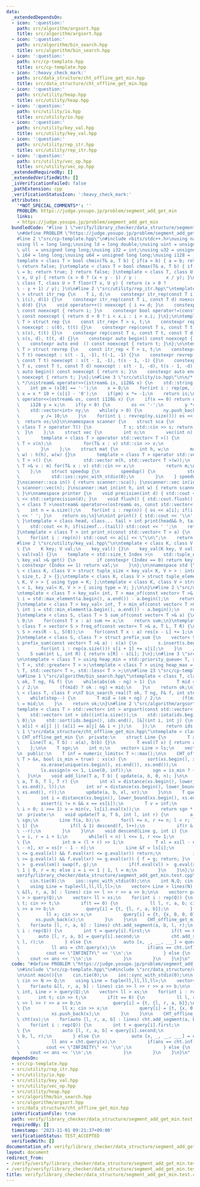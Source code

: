 ```yaml
---
data:
  _extendedDependsOn:
  - icon: ':question:'
    path: src/algorithm/argsort.hpp
    title: src/algorithm/argsort.hpp
  - icon: ':question:'
    path: src/algorithm/bin_search.hpp
    title: src/algorithm/bin_search.hpp
  - icon: ':question:'
    path: src/cp-template.hpp
    title: src/cp-template.hpp
  - icon: ':heavy_check_mark:'
    path: src/data_structure/cht_offline_get_min.hpp
    title: src/data_structure/cht_offline_get_min.hpp
  - icon: ':question:'
    path: src/utility/heap.hpp
    title: src/utility/heap.hpp
  - icon: ':question:'
    path: src/utility/io.hpp
    title: src/utility/io.hpp
  - icon: ':question:'
    path: src/utility/key_val.hpp
    title: src/utility/key_val.hpp
  - icon: ':question:'
    path: src/utility/rep_itr.hpp
    title: src/utility/rep_itr.hpp
  - icon: ':question:'
    path: src/utility/vec_op.hpp
    title: src/utility/vec_op.hpp
  _extendedRequiredBy: []
  _extendedVerifiedWith: []
  _isVerificationFailed: false
  _pathExtension: cpp
  _verificationStatusIcon: ':heavy_check_mark:'
  attributes:
    '*NOT_SPECIAL_COMMENTS*': ''
    PROBLEM: https://judge.yosupo.jp/problem/segment_add_get_min
    links:
    - https://judge.yosupo.jp/problem/segment_add_get_min
  bundledCode: "#line 1 \"verify/library_checker/data_structure/segment_add_get_min.test.cpp\"\
    \n#define PROBLEM \"https://judge.yosupo.jp/problem/segment_add_get_min\"\n\n\
    #line 2 \"src/cp-template.hpp\"\n#include <bits/stdc++.h>\nusing namespace std;\n\
    using ll = long long;\nusing ld = long double;\nusing uint = unsigned int;\nusing\
    \ ull  = unsigned long long;\nusing i32 = int;\nusing u32 = unsigned int;\nusing\
    \ i64 = long long;\nusing u64 = unsigned long long;\nusing i128 = __int128_t;\n\
    template < class T > bool chmin(T& a, T b) { if(a > b) { a = b; return true; }\
    \ return false; }\ntemplate < class T > bool chmax(T& a, T b) { if(a < b) { a\
    \ = b; return true; } return false; }\ntemplate < class T, class U > T ceil (T\
    \ x, U y) { return (x > 0 ? (x + y - 1) / y :           x / y); }\ntemplate <\
    \ class T, class U > T floor(T x, U y) { return (x > 0 ?           x / y : (x\
    \ - y + 1) / y); }\n\n#line 2 \"src/utility/rep_itr.hpp\"\ntemplate < class T\
    \ > struct itr_rep {\n    T i, d;\n    constexpr itr_rep(const T i) noexcept :\
    \ i(i), d(1) {}\n    constexpr itr_rep(const T i, const T d) noexcept : i(i),\
    \ d(d) {}\n    void operator++() noexcept { i += d; }\n    constexpr int operator*()\
    \ const noexcept { return i; }\n    constexpr bool operator!=(const itr_rep x)\
    \ const noexcept { return d > 0 ? i < x.i : i > x.i; }\n};\n\ntemplate < class\
    \ T > struct rep {\n    const itr_rep< T > s, t;\n    constexpr rep(const T t)\
    \ noexcept : s(0), t(t) {}\n    constexpr rep(const T s, const T t) noexcept :\
    \ s(s), t(t) {}\n    constexpr rep(const T s, const T t, const T d) noexcept :\
    \ s(s, d), t(t, d) {}\n    constexpr auto begin() const noexcept { return s; }\n\
    \    constexpr auto end  () const noexcept { return t; }\n};\n\ntemplate < class\
    \ T > struct revrep {\n    const itr_rep < T > s, t;\n    constexpr revrep(const\
    \ T t) noexcept : s(t - 1, -1), t(-1, -1) {}\n    constexpr revrep(const T s,\
    \ const T t) noexcept : s(t - 1, -1), t(s - 1, -1) {}\n    constexpr revrep(const\
    \ T s, const T t, const T d) noexcept : s(t - 1, -d), t(s - 1, -d) {}\n    constexpr\
    \ auto begin() const noexcept { return s; }\n    constexpr auto end  () const\
    \ noexcept { return t; }\n};\n#line 3 \"src/utility/io.hpp\"\n\n/* 128bit integer\
    \ */\nistream& operator>>(istream& is, i128& x) {\n    std::string s; is >> s;\n\
    \    int pm = (s[0] == '-');\n    x = 0;\n    for(int i : rep(pm, int(s.size())))\
    \ x = x * 10 + (s[i] - '0');\n    if(pm) x *= -1;\n    return is;\n}\nostream&\
    \ operator<<(ostream& os, const i128& x) {\n    if(x == 0) return os << '0';\n\
    \    i128 y = x;\n    if(y < 0) {\n        os << '-';\n        y *= -1;\n    }\n\
    \    std::vector<int> ny;\n    while(y > 0) {\n        ny.push_back(y % 10);\n\
    \        y /= 10;\n    }\n    for(int i : revrep(ny.size())) os << ny[i];\n  \
    \  return os;\n}\n\nnamespace scanner {\n    struct sca {\n        template <\
    \ class T > operator T() {\n            T s; std::cin >> s; return s;\n      \
    \  }\n    };\n    struct vec {\n        int n;\n        vec(int n) : n(n) {}\n\
    \        template < class T > operator std::vector< T >() {\n            std::vector<\
    \ T > v(n);\n            for(T& x : v) std::cin >> x;\n            return v;\n\
    \        }\n    };\n    struct mat {\n        int h, w;\n        mat(int h, int\
    \ w) : h(h), w(w) {}\n        template < class T > operator std::vector< std::vector<\
    \ T > >() {\n            std::vector m(h, std::vector< T >(w));\n            for(std::vector<\
    \ T >& v : m) for(T& x : v) std::cin >> x;\n            return m;\n        }\n\
    \    };\n    struct speedup {\n        speedup() {\n            std::cin.tie(0);\n\
    \            std::ios::sync_with_stdio(0);\n        }\n    } speedup_instance;\n\
    }\nscanner::sca in() { return scanner::sca(); }\nscanner::vec in(int n) { return\
    \ scanner::vec(n); }\nscanner::mat in(int h, int w) { return scanner::mat(h, w);\
    \ }\n\nnamespace printer {\n    void precision(int d) { std::cout << std::fixed\
    \ << std::setprecision(d); }\n    void flush() { std::cout.flush(); }\n}\n\ntemplate\
    \ < class T >\nostream& operator<<(ostream& os, const std::vector< T > a) {\n\
    \    int n = a.size();\n    for(int i : rep(n)) { os << a[i]; if(i != n - 1) os\
    \ << ' '; }\n    return os;\n}\n\nint print() { std::cout << '\\n'; return 0;\
    \ }\ntemplate < class head, class... tail > int print(head&& h, tail&&... t) {\n\
    \    std::cout << h; if(sizeof...(tail)) std::cout << ' ';\n    return print(std::forward<tail>(t)...);\n\
    }\ntemplate < class T > int print_n(const std::vector< T > a) {\n    int n = a.size();\n\
    \    for(int i : rep(n)) std::cout << a[i] << \"\\n\";\n    return 0;\n}\n\n\n\
    #line 2 \"src/utility/key_val.hpp\"\n\ntemplate < class K, class V >\nstruct key_val\
    \ {\n    K key; V val;\n    key_val() {}\n    key_val(K key, V val) : key(key),\
    \ val(val) {}\n    template < std::size_t Index >\n    std::tuple_element_t< Index,\
    \ key_val >& get() {\n        if constexpr (Index == 0) return key;\n        if\
    \ constexpr (Index == 1) return val;\n    }\n};\n\nnamespace std {\n\ntemplate\
    \ < class K, class V > struct tuple_size < key_val< K, V > > : integral_constant<\
    \ size_t, 2 > {};\ntemplate < class K, class V > struct tuple_element < 0, key_val<\
    \ K, V > > { using type = K; };\ntemplate < class K, class V > struct tuple_element\
    \ < 1, key_val< K, V > > { using type = V; };\n\n}\n#line 2 \"src/utility/vec_op.hpp\"\
    \ntemplate < class T > key_val< int, T > max_of(const vector< T >& a) {\n    int\
    \ i = std::max_element(a.begin(), a.end()) - a.begin();\n    return {i, a[i]};\n\
    }\ntemplate < class T > key_val< int, T > min_of(const vector< T >& a) {\n   \
    \ int i = std::min_element(a.begin(), a.end()) - a.begin();\n    return {i, a[i]};\n\
    }\ntemplate < class S, class T > S sum_of(const vector< T >& a) {\n    S sum =\
    \ 0;\n    for(const T x : a) sum += x;\n    return sum;\n}\ntemplate < class S,\
    \ class T > vector< S > freq_of(const vector< T >& a, T L, T R) {\n    vector<\
    \ S > res(R - L, S(0));\n    for(const T x : a) res[x - L] += 1;\n    return res;\n\
    }\ntemplate < class S, class T > struct prefix_sum {\n    vector< S > s;\n   \
    \ prefix_sum(const vector< T >& a) : s(a) {\n        s.insert(s.begin(), S(0));\n\
    \        for(int i : rep(a.size())) s[i + 1] += s[i];\n    }\n    // [L, R)\n\
    \    S sum(int L, int R) { return s[R] - s[L]; }\n};\n#line 3 \"src/utility/heap.hpp\"\
    \n\ntemplate < class T > using heap_min = std::priority_queue< T, std::vector<\
    \ T >, std::greater< T > >;\ntemplate < class T > using heap_max = std::priority_queue<\
    \ T, std::vector< T >, std::less< T > >;\n\n#line 23 \"src/cp-template.hpp\"\n\
    \n#line 1 \"src/algorithm/bin_search.hpp\"\ntemplate < class T, class F >\nT bin_search(T\
    \ ok, T ng, F& f) {\n    while(abs(ok - ng) > 1) {\n        T mid = (ok + ng)\
    \ / 2;\n        (f(mid) ? ok : ng) = mid;\n    }\n    return ok;\n}\n\ntemplate\
    \ < class T, class F >\nT bin_search_real(T ok, T ng, F& f, int step = 80) {\n\
    \    while(step--) {\n        T mid = (ok + ng) / 2;\n        (f(mid) ? ok : ng)\
    \ = mid;\n    }\n    return ok;\n}\n#line 2 \"src/algorithm/argsort.hpp\"\n\n\
    template < class T > std::vector< int > argsort(const std::vector< T > &a) {\n\
    \    std::vector< int > ids((int)a.size());\n    std::iota(ids.begin(), ids.end(),\
    \ 0);\n    std::sort(ids.begin(), ids.end(), [&](int i, int j) {\n        return\
    \ a[i] < a[j] || (a[i] == a[j] && i < j);\n    });\n    return ids;\n}\n#line\
    \ 1 \"src/data_structure/cht_offline_get_min.hpp\"\ntemplate < class T > class\
    \ CHT_offline_get_min {\n  private:\n    struct Line {\n        T a, b;\n    \
    \    Line(T a, T b) : a(a), b(b) {}\n        T eval(T x) { return a * x + b; }\n\
    \    };\n\n    T sgn;\n    int n;\n    vector< Line > ls;\n    vector< T > xs;\n\
    \n  public:\n    T inf = numeric_limits< T >::max();\n\n    CHT_offline_get_min(vector<\
    \ T > &x, bool is_min = true) : xs(x) {\n        sort(xs.begin(), xs.end());\n\
    \        xs.erase(unique(xs.begin(), xs.end()), xs.end());\n        n = xs.size();\n\
    \        ls.assign(n << 1, Line(0, inf));\n        sgn = is_min ? +1 : -1;\n \
    \   }\n\n    void add_line(T a, T b) { update(a, b, 0, n); }\n\n    void add_segment(T\
    \ a, T b, T l, T r) {\n        int xl = distance(xs.begin(), lower_bound(xs.begin(),\
    \ xs.end(), l));\n        int xr = distance(xs.begin(), lower_bound(xs.begin(),\
    \ xs.end(), r));\n        update(a, b, xl, xr);\n    }\n\n    T query(T x) {\n\
    \        int i = distance(xs.begin(), lower_bound(xs.begin(), xs.end(), x));\n\
    \        assert(i != n && x == xs[i]);\n        T v = inf;\n        for(i += n;\
    \ i > 0; i >>= 1) v = min(v, ls[i].eval(x));\n        return sgn * v;\n    }\n\
    \n  private:\n    void update(T a, T b, int l, int r) {\n        a *= sgn, b *=\
    \ sgn;\n        Line f(a, b);\n        for(l += n, r += n; l < r; l >>= 1, r >>=\
    \ 1) {\n            if(l & 1) descend(f, l++);\n            if(r & 1) descend(f,\
    \ --r);\n        }\n    }\n\n    void descend(Line g, int i) {\n        int l\
    \ = i, r = i + 1;\n        while(l < n) l <<= 1, r <<= 1;\n        while(l < r)\
    \ {\n            int m = (l + r) >> 1;\n            T xl = xs[l - n], xm = xs[m\
    \ - n], xr = xs[r - 1 - n];\n            Line &f = ls[i];\n            if(f.eval(xl)\
    \ <= g.eval(xl) && f.eval(xr) <= g.eval(xr)) return;\n            if(f.eval(xl)\
    \ >= g.eval(xl) && f.eval(xr) >= g.eval(xr)) { f = g; return; }\n            if(f.eval(xm)\
    \ >  g.eval(xm)) swap(f, g);\n            if(f.eval(xl) >  g.eval(xl)) i = i <<\
    \ 1 | 0, r = m; else i = i << 1 | 1, l = m;\n        }\n    }\n};\n#line 5 \"\
    verify/library_checker/data_structure/segment_add_get_min.test.cpp\"\n\nint main(){\n\
    \    cin.tie(0);\n    ios::sync_with_stdio(0);\n\n    int N,Q; cin >> N >> Q;\n\
    \    using Line = tuple<ll,ll,ll,ll>;\n    vector< Line > lines(N);\n    for(auto\
    \ &[l, r, a, b] : lines) cin >> l >> r >> a >> b;\n\n    vector< pair< int, Line\
    \ > > query(Q);\n    vector< ll > xs;\n    for(int i : rep(Q)) {\n        int\
    \ t; cin >> t;\n        if(t == 0) {\n            ll l, r, a, b; cin >> l >> r\
    \ >> a >> b;\n            query[i] = {t, {l, r, a, b}};\n        } else {\n  \
    \          ll x; cin >> x;\n            query[i] = {t, {x, 0, 0, 0}};\n      \
    \      xs.push_back(x);\n        }\n    }\n\n    CHT_offline_get_min<ll> cht(xs);\n\
    \    for(auto [l, r, a, b] : lines) cht.add_segment(a, b, l, r);\n    for(int\
    \ i : rep(Q)) {\n        int t = query[i].first;\n        if(t == 0) {\n     \
    \       auto [l, r, a, b] = query[i].second;\n            cht.add_segment(a, b,\
    \ l, r);\n        } else {\n            auto [x, _, __, ___] = query[i].second;\n\
    \            ll ans = cht.query(x);\n            if(ans == cht.inf) {\n      \
    \          cout << \"INFINITY\" << '\\n';\n            } else {\n            \
    \    cout << ans << '\\n';\n            }\n        }\n    }\n}\n"
  code: "#define PROBLEM \"https://judge.yosupo.jp/problem/segment_add_get_min\"\n\
    \n#include \"src/cp-template.hpp\"\n#include \"src/data_structure/cht_offline_get_min.hpp\"\
    \n\nint main(){\n    cin.tie(0);\n    ios::sync_with_stdio(0);\n\n    int N,Q;\
    \ cin >> N >> Q;\n    using Line = tuple<ll,ll,ll,ll>;\n    vector< Line > lines(N);\n\
    \    for(auto &[l, r, a, b] : lines) cin >> l >> r >> a >> b;\n\n    vector< pair<\
    \ int, Line > > query(Q);\n    vector< ll > xs;\n    for(int i : rep(Q)) {\n \
    \       int t; cin >> t;\n        if(t == 0) {\n            ll l, r, a, b; cin\
    \ >> l >> r >> a >> b;\n            query[i] = {t, {l, r, a, b}};\n        } else\
    \ {\n            ll x; cin >> x;\n            query[i] = {t, {x, 0, 0, 0}};\n\
    \            xs.push_back(x);\n        }\n    }\n\n    CHT_offline_get_min<ll>\
    \ cht(xs);\n    for(auto [l, r, a, b] : lines) cht.add_segment(a, b, l, r);\n\
    \    for(int i : rep(Q)) {\n        int t = query[i].first;\n        if(t == 0)\
    \ {\n            auto [l, r, a, b] = query[i].second;\n            cht.add_segment(a,\
    \ b, l, r);\n        } else {\n            auto [x, _, __, ___] = query[i].second;\n\
    \            ll ans = cht.query(x);\n            if(ans == cht.inf) {\n      \
    \          cout << \"INFINITY\" << '\\n';\n            } else {\n            \
    \    cout << ans << '\\n';\n            }\n        }\n    }\n}\n"
  dependsOn:
  - src/cp-template.hpp
  - src/utility/rep_itr.hpp
  - src/utility/io.hpp
  - src/utility/key_val.hpp
  - src/utility/vec_op.hpp
  - src/utility/heap.hpp
  - src/algorithm/bin_search.hpp
  - src/algorithm/argsort.hpp
  - src/data_structure/cht_offline_get_min.hpp
  isVerificationFile: true
  path: verify/library_checker/data_structure/segment_add_get_min.test.cpp
  requiredBy: []
  timestamp: '2023-11-01 09:21:37+09:00'
  verificationStatus: TEST_ACCEPTED
  verifiedWith: []
documentation_of: verify/library_checker/data_structure/segment_add_get_min.test.cpp
layout: document
redirect_from:
- /verify/verify/library_checker/data_structure/segment_add_get_min.test.cpp
- /verify/verify/library_checker/data_structure/segment_add_get_min.test.cpp.html
title: verify/library_checker/data_structure/segment_add_get_min.test.cpp
---
```


